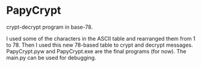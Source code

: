 # PapyCrypt
crypt-decrypt program in base-78.

I used some of the characters in the ASCII table and rearranged them from 1 to 78. Then I used this new 78-based table to crypt and decrypt messages.
PapyCrypt.pyw and PapyCrypt.exe are the final programs (for now). The main.py can be used for debugging.
